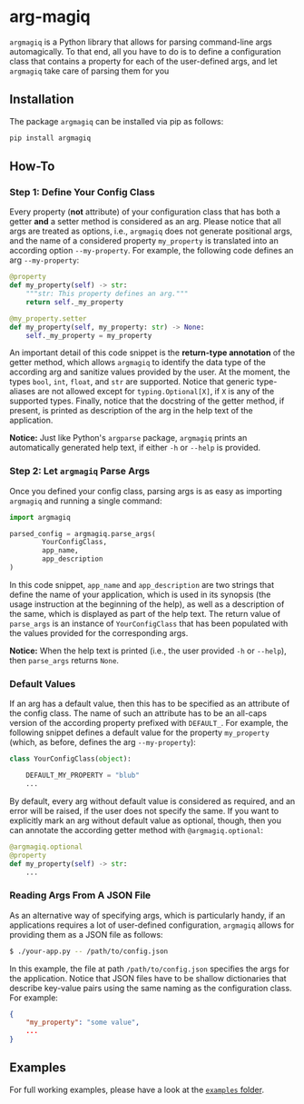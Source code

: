 arg-magiq
=========


`argmagiq` is a Python library that allows for parsing command-line args automagically.
To that end, all you have to do is to define a configuration class that contains a property for each of the user-defined
args, and let `argmagiq` take care of parsing them for you



Installation
------------


The package `argmagiq` can be installed via pip as follows:

```bash
pip install argmagiq
```



How-To
------


### Step 1: Define Your Config Class

Every property (**not** attribute) of your configuration class that has both a getter **and** a setter method is
considered as an arg.
Please notice that all args are treated as options, i.e., `argmagiq` does not generate positional args, and the name of
a considered property `my_property` is translated into an according option `--my-property`.
For example, the following code defines an arg ``--my-property``:

```python
@property
def my_property(self) -> str:
    """str: This property defines an arg."""
    return self._my_property

@my_property.setter
def my_property(self, my_property: str) -> None:
    self._my_property = my_property
```

An important detail of this code snippet is the **return-type annotation** of the getter method, which allows `argmagiq`
to identify the data type of the according arg and sanitize values provided by the user.
At the moment, the types `bool`, `int`, `float`, and `str` are supported.
Notice that generic type-aliases are not allowed except for `typing.Optional[X]`, if `X` is any of the supported types. 
Finally, notice that the docstring of the getter method, if present, is printed as description of the arg in the help
text of the application.

**Notice:**
Just like Python's `argparse` package, `argmagiq` prints an automatically generated help text, if either `-h` or
`--help` is provided.


### Step 2: Let `argmagiq` Parse Args

Once you defined your config class, parsing args is as easy as importing `argmagiq` and running a single command:

```python
import argmagiq

parsed_config = argmagiq.parse_args(
        YourConfigClass,
        app_name,
        app_description
)
```

In this code snippet, `app_name` and `app_description` are two strings that define the name of your application, which
is used in its synopsis (the usage instruction at the beginning of the help), as well as a description of the same,
which is displayed as part of the help text.
The return value of `parse_args` is an instance of `YourConfigClass` that has been populated with the values provided
for the corresponding args.

**Notice:**
When the help text is printed (i.e., the user provided `-h` or `--help`), then `parse_args` returns `None`.


### Default Values

If an arg has a default value, then this has to be specified as an attribute of the config class.
The name of such an attribute has to be an all-caps version of the according property prefixed with `DEFAULT_`.
For example, the following snippet defines a default value for the property `my_property` (which, as before, defines the
arg `--my-property`):

```python
class YourConfigClass(object):

    DEFAULT_MY_PROPERTY = "blub"
    ...
```

By default, every arg without default value is considered as required, and an error will be raised, if the user does not
specify the same.
If you want to explicitly mark an arg without default value as optional, though, then you can annotate the
according getter method with `@argmagiq.optional`:

```python
@argmagiq.optional
@property
def my_property(self) -> str:
    ...
```


### Reading Args From A JSON File

As an alternative way of specifying args, which is particularly handy, if an applications requires a lot of
user-defined configuration, `argmagiq` allows for providing them as a JSON file as follows:

```bash
$ ./your-app.py -- /path/to/config.json
```

In this example, the file at path `/path/to/config.json` specifies the args for the application.
Notice that JSON files have to be shallow dictionaries that describe key-value pairs using the same naming as the
configuration class.
For example:

```json
{
    "my_property": "some value",
    ...
}
```



Examples
--------


For full working examples, please have a look at the
[`examples` folder](https://github.com/phohenecker/arg-magiq/tree/master/examples).
